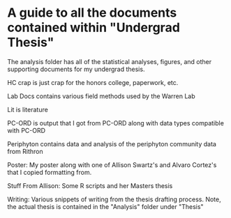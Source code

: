 # A guide to all the documents contained within "Undergrad Thesis"

The analysis folder has all of the statistical analyses, figures, and other supporting documents for my undergrad thesis.

HC crap is just crap for the honors college, paperwork, etc.

Lab Docs contains various field methods used by the Warren Lab

Lit is literature

PC-ORD is output that I got from PC-ORD along with data types compatible with PC-ORD

Periphyton contains data and analysis of the periphyton community data from Rithron

Poster: My poster along with one of Allison Swartz's and Alvaro Cortez's that I copied formatting from.

Stuff From Allison: Some R scripts and her Masters thesis

Writing: Various snippets of writing from the thesis drafting process.  Note, the actual thesis is contained in the "Analysis" folder under "Thesis"

